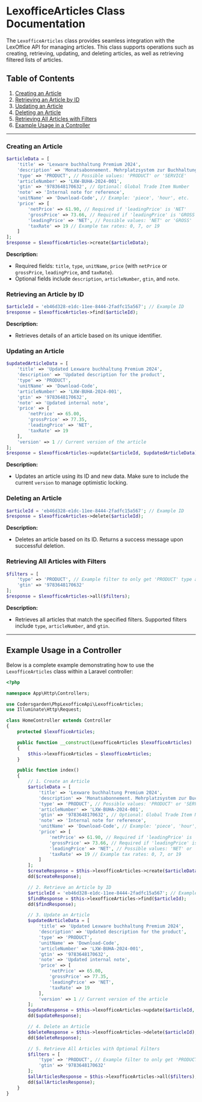 # LexofficeArticles Class Documentation

The `LexofficeArticles` class provides seamless integration with the LexOffice API for managing articles. This class supports operations such as creating, retrieving, updating, and deleting articles, as well as retrieving filtered lists of articles.

## Table of Contents
1. [Creating an Article](#creating-an-article)
2. [Retrieving an Article by ID](#retrieving-an-article-by-id)
3. [Updating an Article](#updating-an-article)
4. [Deleting an Article](#deleting-an-article)
5. [Retrieving All Articles with Filters](#retrieving-all-articles-with-filters)
6. [Example Usage in a Controller](#example-usage-in-a-controller)

---

### Creating an Article

```php
$articleData = [
    'title' => 'Lexware buchhaltung Premium 2024',
    'description' => 'Monatsabonnement. Mehrplatzsystem zur Buchhaltung. Produkt vom Marktführer. PC Aktivierungscode per Email',
    'type' => 'PRODUCT', // Possible values: 'PRODUCT' or 'SERVICE'
    'articleNumber' => 'LXW-BUHA-2024-001',
    'gtin' => '9783648170632', // Optional: Global Trade Item Number
    'note' => 'Internal note for reference',
    'unitName' => 'Download-Code', // Example: 'piece', 'hour', etc.
    'price' => [
        'netPrice' => 61.90, // Required if 'leadingPrice' is 'NET'
        'grossPrice' => 73.66, // Required if 'leadingPrice' is 'GROSS'
        'leadingPrice' => 'NET', // Possible values: 'NET' or 'GROSS'
        'taxRate' => 19 // Example tax rates: 0, 7, or 19
    ]
];
$response = $lexofficeArticles->create($articleData);
```

**Description:**
- Required fields: `title`, `type`, `unitName`, `price` (with `netPrice` or `grossPrice`, `leadingPrice`, and `taxRate`).
- Optional fields include `description`, `articleNumber`, `gtin`, and `note`.

### Retrieving an Article by ID

```php
$articleId = 'eb46d328-e1dc-11ee-8444-2fadfc15a567'; // Example ID
$response = $lexofficeArticles->find($articleId);
```

**Description:**
- Retrieves details of an article based on its unique identifier.

### Updating an Article

```php
$updatedArticleData = [
    'title' => 'Updated Lexware buchhaltung Premium 2024',
    'description' => 'Updated description for the product',
    'type' => 'PRODUCT',
    'unitName' => 'Download-Code',
    'articleNumber' => 'LXW-BUHA-2024-001',
    'gtin' => '9783648170632',
    'note' => 'Updated internal note',
    'price' => [
        'netPrice' => 65.00,
        'grossPrice' => 77.35,
        'leadingPrice' => 'NET',
        'taxRate' => 19
    ],
    'version' => 1 // Current version of the article
];
$response = $lexofficeArticles->update($articleId, $updatedArticleData);
```

**Description:**
- Updates an article using its ID and new data. Make sure to include the current `version` to manage optimistic locking.

### Deleting an Article

```php
$articleId = 'eb46d328-e1dc-11ee-8444-2fadfc15a567'; // Example ID
$response = $lexofficeArticles->delete($articleId);
```

**Description:**
- Deletes an article based on its ID. Returns a success message upon successful deletion.

### Retrieving All Articles with Filters

```php
$filters = [
    'type' => 'PRODUCT', // Example filter to only get 'PRODUCT' type articles
    'gtin' => '9783648170632'
];
$response = $lexofficeArticles->all($filters);
```

**Description:**
- Retrieves all articles that match the specified filters. Supported filters include `type`, `articleNumber`, and `gtin`.

---

## Example Usage in a Controller

Below is a complete example demonstrating how to use the `LexofficeArticles` class within a Laravel controller:

```php
<?php

namespace App\Http\Controllers;

use Codersgarden\PhpLexofficeApi\LexofficeArticles;
use Illuminate\Http\Request;

class HomeController extends Controller
{
    protected $lexofficeArticles;

    public function __construct(LexofficeArticles $lexofficeArticles)
    {
        $this->lexofficeArticles = $lexofficeArticles;
    }

    public function index()
    {
        // 1. Create an Article
        $articleData = [
            'title' => 'Lexware buchhaltung Premium 2024',
            'description' => 'Monatsabonnement. Mehrplatzsystem zur Buchhaltung. Produkt vom Marktführer. PC Aktivierungscode per Email',
            'type' => 'PRODUCT', // Possible values: 'PRODUCT' or 'SERVICE'
            'articleNumber' => 'LXW-BUHA-2024-001',
            'gtin' => '9783648170632', // Optional: Global Trade Item Number
            'note' => 'Internal note for reference',
            'unitName' => 'Download-Code', // Example: 'piece', 'hour', etc.
            'price' => [
                'netPrice' => 61.90, // Required if 'leadingPrice' is 'NET'
                'grossPrice' => 73.66, // Required if 'leadingPrice' is 'GROSS'
                'leadingPrice' => 'NET', // Possible values: 'NET' or 'GROSS'
                'taxRate' => 19 // Example tax rates: 0, 7, or 19
            ]
        ];
        $createResponse = $this->lexofficeArticles->create($articleData);
        dd($createResponse);

        // 2. Retrieve an Article by ID
        $articleId = 'eb46d328-e1dc-11ee-8444-2fadfc15a567'; // Example ID
        $findResponse = $this->lexofficeArticles->find($articleId);
        dd($findResponse);

        // 3. Update an Article
        $updatedArticleData = [
            'title' => 'Updated Lexware buchhaltung Premium 2024',
            'description' => 'Updated description for the product',
            'type' => 'PRODUCT',
            'unitName' => 'Download-Code',
            'articleNumber' => 'LXW-BUHA-2024-001',
            'gtin' => '9783648170632',
            'note' => 'Updated internal note',
            'price' => [
                'netPrice' => 65.00,
                'grossPrice' => 77.35,
                'leadingPrice' => 'NET',
                'taxRate' => 19
            ],
            'version' => 1 // Current version of the article
        ];
        $updateResponse = $this->lexofficeArticles->update($articleId, $updatedArticleData);
        dd($updateResponse);

        // 4. Delete an Article
        $deleteResponse = $this->lexofficeArticles->delete($articleId);
        dd($deleteResponse);

        // 5. Retrieve All Articles with Optional Filters
        $filters = [
            'type' => 'PRODUCT', // Example filter to only get 'PRODUCT' type articles
            'gtin' => '9783648170632'
        ];
        $allArticlesResponse = $this->lexofficeArticles->all($filters);
        dd($allArticlesResponse);
    }
}
```